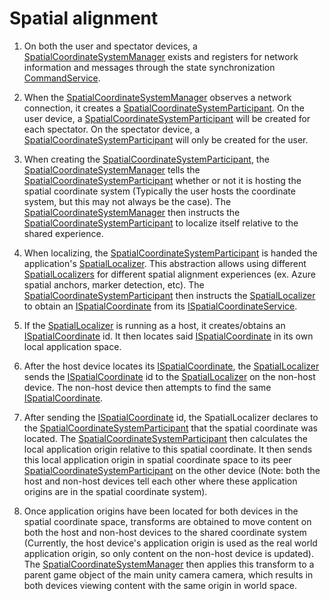 # Spatial alignment
1) On both the user and spectator devices, a [SpatialCoordinateSystemManager](Scripts/Sharing/SpatialCoordinateSystemManager.cs) exists and registers for network information and messages through the state synchronization [CommandService](Scripts/StateSynchronization/CommandService.cs).

2) When the [SpatialCoordinateSystemManager](Scripts/Sharing/SpatialCoordinateSystemManager.cs)
 observes a network connection, it creates a [SpatialCoordinateSystemParticipant](Scripts/Sharing/SpatialCoordinateSystemParticipant.cs). On the user device, a [SpatialCoordinateSystemParticipant](Scripts/Sharing/SpatialCoordinateSystemParticipant.cs) will be created for each spectator. On the spectator device, a [SpatialCoordinateSystemParticipant](Scripts/Sharing/SpatialCoordinateSystemParticipant.cs) will only be created for the user.

3) When creating the [SpatialCoordinateSystemParticipant](Scripts/Sharing/SpatialCoordinateSystemParticipant.cs), the [SpatialCoordinateSystemManager](Scripts/Sharing/SpatialCoordinateSystemManager.cs)
 tells the [SpatialCoordinateSystemParticipant](Scripts/Sharing/SpatialCoordinateSystemParticipant.cs) whether or not it is hosting the spatial coordinate system (Typically the user hosts the coordinate system, but this may not always be the case). The 
[SpatialCoordinateSystemManager](Scripts/Sharing/SpatialCoordinateSystemManager.cs) then instructs the [SpatialCoordinateSystemParticipant](Scripts/Sharing/SpatialCoordinateSystemParticipant.cs) to localize itself relative to the shared experience.

4) When localizing, the [SpatialCoordinateSystemParticipant](Scripts/Sharing/SpatialCoordinateSystemParticipant.cs) is handed the application's [SpatialLocalizer](Scripts/Sharing/SpatialLocalizer.cs). This abstraction allows using different [SpatialLocalizers](Scripts/Sharing/SpatialLocalizer.cs) for different spatial alignment experiences (ex. Azure spatial anchors, marker detection, etc). The [SpatialCoordinateSystemParticipant](Scripts/Sharing/SpatialCoordinateSystemParticipant.cs) then instructs the [SpatialLocalizer](Scripts/Sharing/SpatialLocalizer.cs) to obtain an [ISpatialCoordinate](../Sharing/SpatialAlignment/Common/ISpatialCoordinate.cs) from its [ISpatialCoordinateService](../Sharing/SpatialAlignment/Common/ISpatialCoordinateService.cs).

5) If the [SpatialLocalizer](Scripts/Sharing/SpatialLocalizer.cs) is running as a host, it creates/obtains an [ISpatialCoordinate](../Sharing/SpatialAlignment/Common/ISpatialCoordinate.cs) id. It then locates said [ISpatialCoordinate](../Sharing/SpatialAlignment/Common/ISpatialCoordinate.cs) in its own local application space.

6) After the host device locates its [ISpatialCoordinate](../Sharing/SpatialAlignment/Common/ISpatialCoordinate.cs), the [SpatialLocalizer](Scripts/Sharing/SpatialLocalizer.cs) sends the [ISpatialCoordinate](../Sharing/SpatialAlignment/Common/ISpatialCoordinate.cs) id to the [SpatialLocalizer](Scripts/Sharing/SpatialLocalizer.cs) on the non-host device. The non-host device then attempts to find the same [ISpatialCoordinate](../Sharing/SpatialAlignment/Common/ISpatialCoordinate.cs).

7) After sending the [ISpatialCoordinate](../Sharing/SpatialAlignment/Common/ISpatialCoordinate.cs) id, the SpatialLocalizer declares to the [SpatialCoordinateSystemParticipant](Scripts/Sharing/SpatialCoordinateSystemParticipant.cs) that the spatial coordinate was located. The [SpatialCoordinateSystemParticipant](Scripts/Sharing/SpatialCoordinateSystemParticipant.cs) then calculates the local application origin relative to this spatial coordinate. It then sends this local application origin in spatial coordinate space to its peer [SpatialCoordinateSystemParticipant](Scripts/Sharing/SpatialCoordinateSystemParticipant.cs) on the other device (Note: both the host and non-host devices tell each other where these application origins are in the spatial coordinate system).

8) Once application origins have been located for both devices in the spatial coordinate space, transforms are obtained to move content on both the host and non-host devices to the shared coordinate system (Currently, the host device's application origin is used as the real world application origin, so only content on the non-host device is updated). The [SpatialCoordinateSystemManager](Scripts/Sharing/SpatialCoordinateSystemManager.cs)
 then applies this transform to a parent game object of the main unity camera camera, which results in both devices viewing content with the same origin in world space.

